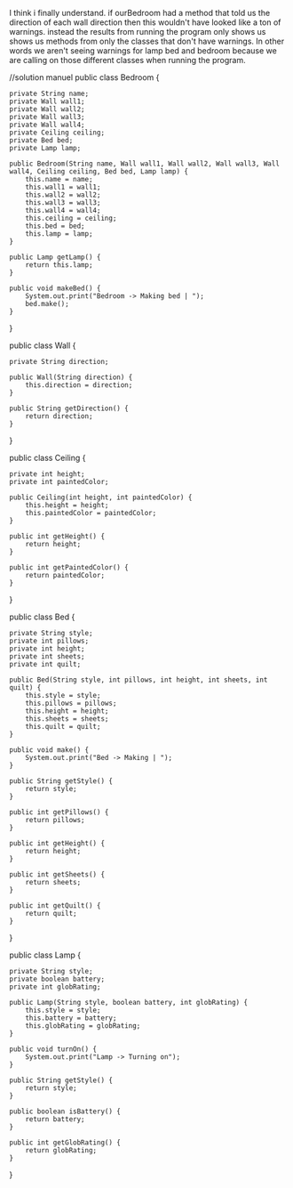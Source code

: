 I think i finally understand. if ourBedroom had a method that told us the direction of each wall direction then this wouldn't have looked like a ton of warnings. instead the results from running the program only shows us shows us methods from only the classes that don't have warnings.  In other words we aren't seeing warnings for lamp bed and bedroom because we are calling on those different classes when running the program.

//solution manuel
public class Bedroom {
    
    private String name;
    private Wall wall1;
    private Wall wall2;
    private Wall wall3;
    private Wall wall4;
    private Ceiling ceiling;
    private Bed bed;
    private Lamp lamp;
 
    public Bedroom(String name, Wall wall1, Wall wall2, Wall wall3, Wall wall4, Ceiling ceiling, Bed bed, Lamp lamp) {
        this.name = name;
        this.wall1 = wall1;
        this.wall2 = wall2;
        this.wall3 = wall3;
        this.wall4 = wall4;
        this.ceiling = ceiling;
        this.bed = bed;
        this.lamp = lamp;
    }
 
    public Lamp getLamp() {
        return this.lamp;
    }
 
    public void makeBed() {
        System.out.print("Bedroom -> Making bed | ");
        bed.make();
    }
}


public class Wall {
    
    private String direction;
 
    public Wall(String direction) {
        this.direction = direction;
    }
 
    public String getDirection() {
        return direction;
    }
}


public class Ceiling {
    
    private int height;
    private int paintedColor;
 
    public Ceiling(int height, int paintedColor) {
        this.height = height;
        this.paintedColor = paintedColor;
    }
 
    public int getHeight() {
        return height;
    }
 
    public int getPaintedColor() {
        return paintedColor;
    }
}


public class Bed {
    
    private String style;
    private int pillows;
    private int height;
    private int sheets;
    private int quilt;
 
    public Bed(String style, int pillows, int height, int sheets, int quilt) {
        this.style = style;
        this.pillows = pillows;
        this.height = height;
        this.sheets = sheets;
        this.quilt = quilt;
    }
 
    public void make() {
        System.out.print("Bed -> Making | ");
    }
 
    public String getStyle() {
        return style;
    }
 
    public int getPillows() {
        return pillows;
    }
 
    public int getHeight() {
        return height;
    }
 
    public int getSheets() {
        return sheets;
    }
 
    public int getQuilt() {
        return quilt;
    }
}


public class Lamp {
    
    private String style;
    private boolean battery;
    private int globRating;
 
    public Lamp(String style, boolean battery, int globRating) {
        this.style = style;
        this.battery = battery;
        this.globRating = globRating;
    }
 
    public void turnOn() {
        System.out.print("Lamp -> Turning on");
    }
 
    public String getStyle() {
        return style;
    }
 
    public boolean isBattery() {
        return battery;
    }
 
    public int getGlobRating() {
        return globRating;
    }
}